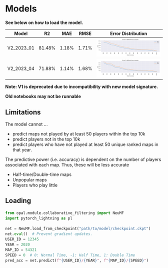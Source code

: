 # Models

**See below on how to load the model.**

| Model      | R2     | MAE   | RMSE  | Error Distribution             |
|------------|--------|-------|-------|--------------------------------|
| V2_2023_01 | 81.48% | 1.18% | 1.71% | ![Error](V2_2023_01/error.png) |
| V2_2023_04 | 71.88% | 1.14% | 1.68% | ![Error](V2_2023_04/error.png) |

**Note: V1 is deprecated due to incompatibility with new model signature.**

**Old notebooks may not be runnable**

## Limitations

The model cannot ...
- predict maps not played by at least 50 players within the top 10k
- predict players not in the top 10k
- predict players who have not played at least 50 unique ranked maps in that year.

The predictive power (i.e. accuracy) is dependent on the number of players associated with each map.
Thus, these will be less accurate
- Half-time/Double-time maps
- Unpopular maps
- Players who play little


## Loading

```python
from opal.module.collaborative_filtering import NeuMF
import pytorch_lightning as pl

net = NeuMF.load_from_checkpoint("path/to/model/checkpoint.ckpt")
net.eval()  # Prevent gradient updates.
USER_ID = 12345
YEAR = 2020
MAP_ID = 54321
SPEED = 0  # 0: Normal Time, -1: Half Time, 1: Double Time
pred_acc = net.predict(f"{USER_ID}/{YEAR}", f"{MAP_ID}/{SPEED}")
```

